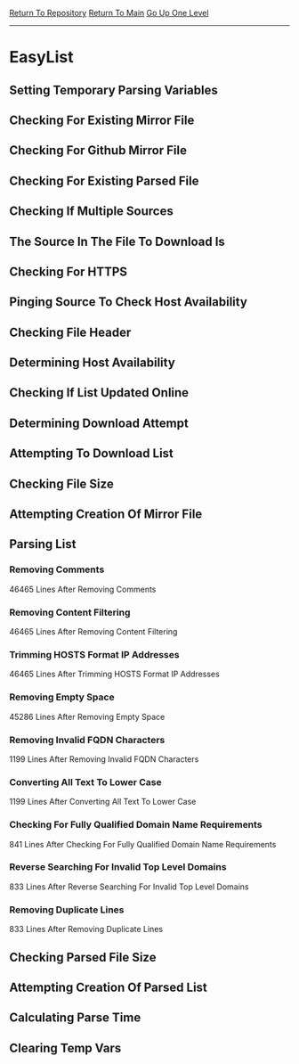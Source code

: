 [Return To Repository](https://github.com/deathbybandaid/piholeparser/)
[Return To Main](https://github.com/deathbybandaid/piholeparser/blob/master/RecentRunLogs/Mainlog.md)
[Go Up One Level](https://github.com/deathbybandaid/piholeparser/blob/master/RecentRunLogs/TopLevelScripts/30-Processing-External-Blacklists.md)
____________________________________
# EasyList
## Setting Temporary Parsing Variables
## Checking For Existing Mirror File
## Checking For Github Mirror File
## Checking For Existing Parsed File
## Checking If Multiple Sources
## The Source In The File To Download Is
## Checking For HTTPS
## Pinging Source To Check Host Availability
## Checking File Header
## Determining Host Availability
## Checking If List Updated Online
## Determining Download Attempt
## Attempting To Download List
## Checking File Size
## Attempting Creation Of Mirror File
## Parsing List
### Removing Comments
46465 Lines After Removing Comments
### Removing Content Filtering
46465 Lines After Removing Content Filtering
### Trimming HOSTS Format IP Addresses
46465 Lines After Trimming HOSTS Format IP Addresses
### Removing Empty Space
45286 Lines After Removing Empty Space
### Removing Invalid FQDN Characters
1199 Lines After Removing Invalid FQDN Characters
### Converting All Text To Lower Case
1199 Lines After Converting All Text To Lower Case
### Checking For Fully Qualified Domain Name Requirements
841 Lines After Checking For Fully Qualified Domain Name Requirements
### Reverse Searching For Invalid Top Level Domains
833 Lines After Reverse Searching For Invalid Top Level Domains
### Removing Duplicate Lines
833 Lines After Removing Duplicate Lines
## Checking Parsed File Size
## Attempting Creation Of Parsed List
## Calculating Parse Time
## Clearing Temp Vars
